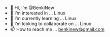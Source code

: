 - 👋 Hi, I’m @BenkiNew
- 👀 I’m interested in ... Linux
- 🌱 I’m currently learning ... Linux
- 💞️ I’m looking to collaborate on ... Linux
- 📫 How to reach me ... benkinew@gmail.com

<!---
BenkiNew/BenkiNew is a ✨ special ✨ repository because its `README.md` (this file) appears on your GitHub profile.
You can click the Preview link to take a look at your changes.
--->
